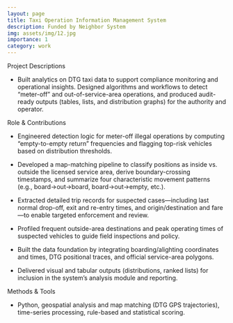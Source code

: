 ```yaml
---
layout: page
title: Taxi Operation Information Management System
description: Funded by Neighbor System
img: assets/img/12.jpg
importance: 1
category: work
---
```


Project Descriptions

- Built analytics on DTG taxi data to support compliance monitoring and operational insights. Designed algorithms and workflows to detect “meter-off” and out-of-service-area operations, and produced audit-ready outputs (tables, lists, and distribution graphs) for the authority and operator.

Role & Contributions

- Engineered detection logic for meter-off illegal operations by computing “empty-to-empty return” frequencies and flagging top-risk vehicles based on distribution thresholds. 

- Developed a map-matching pipeline to classify positions as inside vs. outside the licensed service area, derive boundary-crossing timestamps, and summarize four characteristic movement patterns (e.g., board→out→board, board→out→empty, etc.). 

- Extracted detailed trip records for suspected cases—including last normal drop-off, exit and re-entry times, and origin/destination and fare—to enable targeted enforcement and review. 

- Profiled frequent outside-area destinations and peak operating times of suspected vehicles to guide field inspections and policy. 

- Built the data foundation by integrating boarding/alighting coordinates and times, DTG positional traces, and official service-area polygons. 

- Delivered visual and tabular outputs (distributions, ranked lists) for inclusion in the system’s analysis module and reporting. 

Methods & Tools

- Python, geospatial analysis and map matching (DTG GPS trajectories), time-series processing, rule-based and statistical scoring.
